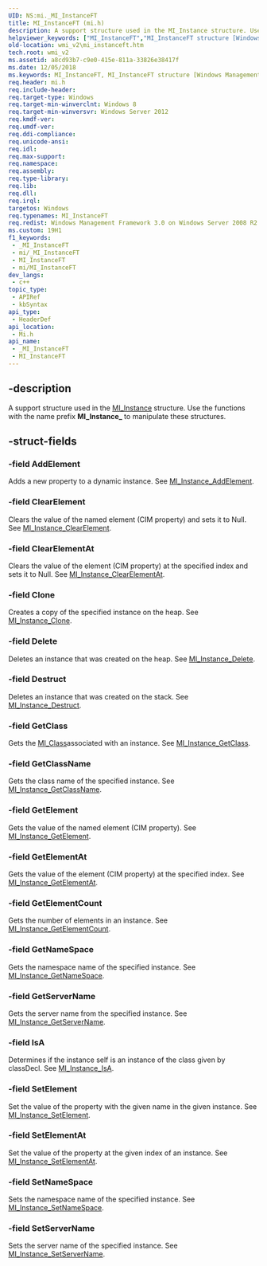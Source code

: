 ```yaml
---
UID: NS:mi._MI_InstanceFT
title: MI_InstanceFT (mi.h)
description: A support structure used in the MI_Instance structure. Use the functions with the name prefix MI_Instance_ to manipulate these structures.
helpviewer_keywords: ["MI_InstanceFT","MI_InstanceFT structure [Windows Management Infrastructure (MI)]","mi/MI_InstanceFT","wmi_v2.mi_instanceft"]
old-location: wmi_v2\mi_instanceft.htm
tech.root: wmi_v2
ms.assetid: a8cd93b7-c9e0-415e-811a-33826e38417f
ms.date: 12/05/2018
ms.keywords: MI_InstanceFT, MI_InstanceFT structure [Windows Management Infrastructure (MI)], mi/MI_InstanceFT, wmi_v2.mi_instanceft
req.header: mi.h
req.include-header: 
req.target-type: Windows
req.target-min-winverclnt: Windows 8
req.target-min-winversvr: Windows Server 2012
req.kmdf-ver: 
req.umdf-ver: 
req.ddi-compliance: 
req.unicode-ansi: 
req.idl: 
req.max-support: 
req.namespace: 
req.assembly: 
req.type-library: 
req.lib: 
req.dll: 
req.irql: 
targetos: Windows
req.typenames: MI_InstanceFT
req.redist: Windows Management Framework 3.0 on Windows Server 2008 R2 with SP1,     Windows 7 with SP1, and Windows Server 2008 with SP2
ms.custom: 19H1
f1_keywords:
 - _MI_InstanceFT
 - mi/_MI_InstanceFT
 - MI_InstanceFT
 - mi/MI_InstanceFT
dev_langs:
 - c++
topic_type:
 - APIRef
 - kbSyntax
api_type:
 - HeaderDef
api_location:
 - Mi.h
api_name:
 - _MI_InstanceFT
 - MI_InstanceFT
---
```


## -description

A support structure used in the <a href="/windows/desktop/api/mi/ns-mi-mi_instance">MI_Instance</a> 
    structure. Use the functions with the name prefix <b>MI_Instance_</b> to manipulate 
    these structures.

## -struct-fields

### -field AddElement

Adds a new property to a dynamic instance. See 
       <a href="/previous-versions/windows/desktop/api/mi/nf-mi-mi_instance_addelement">MI_Instance_AddElement</a>.

### -field ClearElement

Clears the value of the named element (CIM property) and sets it to Null. See 
       <a href="/previous-versions/windows/desktop/api/mi/nf-mi-mi_instance_clearelement">MI_Instance_ClearElement</a>.

### -field ClearElementAt

Clears the value of the element (CIM property) at the specified index and sets it to Null. See 
       <a href="/previous-versions/windows/desktop/api/mi/nf-mi-mi_instance_clearelementat">MI_Instance_ClearElementAt</a>.

### -field Clone

Creates a copy of the specified instance on the heap. See 
       <a href="/previous-versions/windows/desktop/api/mi/nf-mi-mi_instance_clone">MI_Instance_Clone</a>.

### -field Delete

Deletes an instance that was created on the heap. See 
       <a href="/previous-versions/windows/desktop/api/mi/nf-mi-mi_instance_delete">MI_Instance_Delete</a>.

### -field Destruct

Deletes an instance that was created on the stack. See 
       <a href="/previous-versions/windows/desktop/api/mi/nf-mi-mi_instance_destruct">MI_Instance_Destruct</a>.

### -field GetClass

Gets the <a href="/windows/desktop/api/mi/ns-mi-mi_class">MI_Class</a>associated with an instance. See 
       <a href="/previous-versions/windows/desktop/api/mi/nf-mi-mi_instance_getclass">MI_Instance_GetClass</a>.

### -field GetClassName

Gets the class name of the specified instance. See 
       <a href="/previous-versions/windows/desktop/api/mi/nf-mi-mi_instance_getclassname">MI_Instance_GetClassName</a>.

### -field GetElement

Gets the value of the named element (CIM property). See 
       <a href="/previous-versions/windows/desktop/api/mi/nf-mi-mi_instance_getelement">MI_Instance_GetElement</a>.

### -field GetElementAt

Gets the value of the element (CIM property) at the specified index. See 
       <a href="/previous-versions/windows/desktop/api/mi/nf-mi-mi_instance_getelementat">MI_Instance_GetElementAt</a>.

### -field GetElementCount

Gets the number of elements in an instance. See 
       <a href="/previous-versions/windows/desktop/api/mi/nf-mi-mi_instance_getelementcount">MI_Instance_GetElementCount</a>.

### -field GetNameSpace

Gets the namespace name of the specified instance. See 
       <a href="/previous-versions/windows/desktop/api/mi/nf-mi-mi_instance_getnamespace">MI_Instance_GetNameSpace</a>.

### -field GetServerName

Gets the server name from the specified instance. See 
       <a href="/previous-versions/windows/desktop/api/mi/nf-mi-mi_instance_getservername">MI_Instance_GetServerName</a>.

### -field IsA

Determines if the instance self is an instance of the class given by classDecl. See 
       <a href="/previous-versions/windows/desktop/api/mi/nf-mi-mi_instance_isa">MI_Instance_IsA</a>.

### -field SetElement

Set the value of the property with the given name in the given instance. See 
       <a href="/previous-versions/windows/desktop/api/mi/nf-mi-mi_instance_setelement">MI_Instance_SetElement</a>.

### -field SetElementAt

Set the value of the property at the given index of an instance. See 
       <a href="/previous-versions/windows/desktop/api/mi/nf-mi-mi_instance_setelementat">MI_Instance_SetElementAt</a>.

### -field SetNameSpace

Sets the namespace name of the specified instance. See 
       <a href="/previous-versions/windows/desktop/api/mi/nf-mi-mi_instance_setnamespace">MI_Instance_SetNameSpace</a>.

### -field SetServerName

Sets the server name of the specified instance. See 
       <a href="/previous-versions/windows/desktop/api/mi/nf-mi-mi_instance_setservername">MI_Instance_SetServerName</a>.

